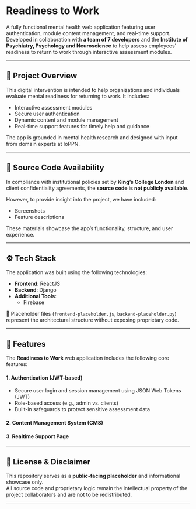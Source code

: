 # Readiness to Work

A fully functional mental health web application featuring user authentication, module content management, and real-time support. Developed in collaboration with **a team of 7 developers** and the **Institute of Psychiatry, Psychology and Neuroscience** to help assess employees' readiness to return to work through interactive assessment modules.

---

## 📌 Project Overview

This digital intervention is intended to help organizations and individuals evaluate mental readiness for returning to work. It includes:

- Interactive assessment modules
- Secure user authentication
- Dynamic content and module management
- Real-time support features for timely help and guidance

The app is grounded in mental health research and designed with input from domain experts at IoPPN.

---

## 🛑 Source Code Availability

In compliance with institutional policies set by **King’s College London** and client confidentiality agreements, the **source code is not publicly available**.

However, to provide insight into the project, we have included:
- Screenshots
- Feature descriptions

These materials showcase the app’s functionality, structure, and user experience.

---

## ⚙️ Tech Stack

The application was built using the following technologies:

- **Frontend**: ReactJS
- **Backend**: Django
- **Additional Tools**: 
  - Firebase

📁 Placeholder files (`frontend-placeholder.js`, `backend-placeholder.py`) represent the architectural structure without exposing proprietary code.

---
## 🔧 Features

The **Readiness to Work** web application includes the following core features:

#### 1. Authentication (JWT-based)

- Secure user login and session management using JSON Web Tokens (JWT)
- Role-based access (e.g., admin vs. clients)
- Built-in safeguards to protect sensitive assessment data

#### 2. Content Management System (CMS)

#### 3. Realtime Support Page

---

## 📄 License & Disclaimer

This repository serves as a **public-facing placeholder** and informational showcase only.  
All source code and proprietary logic remain the intellectual property of the project collaborators and are not to be redistributed.

---
